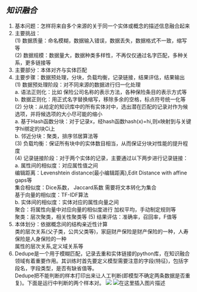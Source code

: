                        

## ***知识融合***

1.	基本问题：怎样将来自多个来源的关于同一个实体或概念的描述信息融合起来
2.	主要挑战：  
    (1)	数据质量：命名模糊，数据输入错误，数据丢失，数据格式不一致，缩写等  
    (2)	数据规模：数据量大，数据种类多样性，不再仅仅通过名字匹配，多种关系，更多链接等
3.	主要部分：本体对齐与实体匹配
4.	主要步骤：数据预处理，分块，负载均衡，记录链接，结果评估，结果输出	  
  (1)	数据预处理阶段：对不同来源的数据进行归一化处理  
          a.  语法正则化：比如 保险公司名称的表示方法，各种保险条目的表示方式等  
          b.  数据正则化：用正式名字替换缩写，移除多余的空格，标点符号统一化等  
  (2)	分块：从给定的知识库中的所有实体对中，选出潜在匹配的记录对作为候选项，并将候选项的大小尽可能的缩小  
          a.  基于Hash函数分块：对于记录x，经hash函数hash(x)=hi,则x映射到与关键字hi绑定的块Ci上  
          b.  邻近分块：聚类，排序邻居算法等  
  (3)	负载均衡：保证所有块中的实体数目相当，从而保证分块对性能的提升程度  
  (4)	记录链接阶段：对于两个实体的记录，主要通过以下两步进行记录链接：  
          a.	属性间的相似度：对应属性值之间  
              编辑距离：Levenshtein distance(最小编辑距离),Edit Distance with affine gaps等  
              集合相似度：Dice系数， Jaccard系数	需要将文本转化为集合  
              基于向量的相似度：TF-IDF算法  
          b.	实体间的相似度：实体对应的属性向量之间  
              聚合：将属性向量中对应向量的相似度进行 加权平均，手动制定规则等  
              聚类：层次聚类，相关性聚类等
  (5)	结果评估：准确率，召回率，F值等
5.	本体划分：依据概念间的结构亲近性计算  
    类的层次关系(父子类，公共父类等)，家庭财产保险是财产保险的一种，人寿保险是人身保险的一种  
    属性的层次关系,定义域关系等
6.	Dedupe是一个用于模糊匹配，记录去重和实体链接的python库，在知识融合领域有着重要作用。其训练时首先要定义模型需要注意的字段(特征)，包括字段名，字段类型，是否有缺省值等。  
Dedupe把不能判断的样本打印出来让人工判断(即模型不确定两条数据是否重复)。下面是运行中判断的两个样本对。
![](https://img-blog.csdnimg.cn/20191116093134141.png?x-oss-process=image/watermark,type_ZmFuZ3poZW5naGVpdGk,shadow_10,text_aHR0cHM6Ly9ibG9nLmNzZG4ubmV0L2hkamlndWFuZ3hp,size_16,color_FFFFFF,t_70)
![在这里插入图片描述](https://img-blog.csdnimg.cn/20191116093222832.png?x-oss-process=image/watermark,type_ZmFuZ3poZW5naGVpdGk,shadow_10,text_aHR0cHM6Ly9ibG9nLmNzZG4ubmV0L2hkamlndWFuZ3hp,size_16,color_FFFFFF,t_70)
 
 
